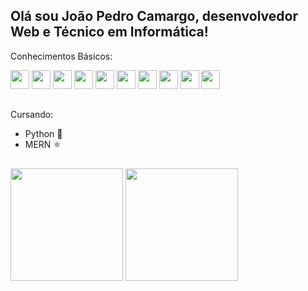## Olá sou João Pedro Camargo, desenvolvedor Web e Técnico em Informática!

Conhecimentos Básicos:

<div>
  <img width="30em" src="https://cdn.jsdelivr.net/gh/devicons/devicon@latest/icons/html5/html5-original.svg" />
  <img width="30em" src="https://cdn.jsdelivr.net/gh/devicons/devicon@latest/icons/css3/css3-original.svg" />
  <img width="30em" src="https://cdn.jsdelivr.net/gh/devicons/devicon@latest/icons/javascript/javascript-original.svg" />
  <img width="30em" src="https://cdn.jsdelivr.net/gh/devicons/devicon@latest/icons/java/java-original.svg" />
  <img width="30em" src="https://cdn.jsdelivr.net/gh/devicons/devicon@latest/icons/flutter/flutter-original.svg" />
  <img width="30em" src="https://cdn.jsdelivr.net/gh/devicons/devicon@latest/icons/dart/dart-original.svg" />
  <img width="30em" src="https://cdn.jsdelivr.net/gh/devicons/devicon@latest/icons/wordpress/wordpress-plain.svg" />
  <img width="30em" src="https://cdn.jsdelivr.net/gh/devicons/devicon@latest/icons/react/react-original.svg" />
  <img width="30em" src="https://cdn.jsdelivr.net/gh/devicons/devicon@latest/icons/python/python-original.svg" />
  <img width="30em" src="https://cdn.jsdelivr.net/gh/devicons/devicon@latest/icons/firebase/firebase-original.svg" />
</div>

## 

Cursando:
  - Python 🐍
  - MERN ⚛️

##
    
<div>
  <img height="180em" src="https://github-readme-stats.vercel.app/api?username=Camargo-Joao&show_icons=true&theme=tokyonight"/>
  <img height="180em" src="https://github-readme-stats.vercel.app/api/top-langs/?username=Camargo-Joao&layout=compact&theme=tokyonight"/>
</div>

